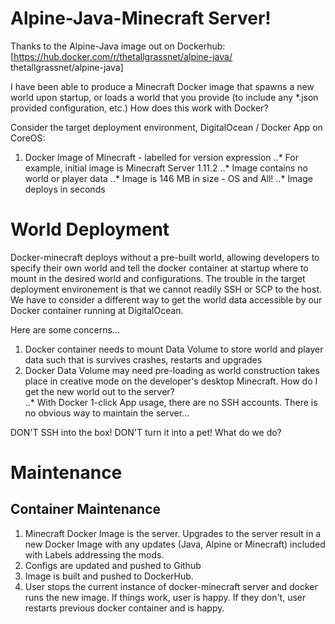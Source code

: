 # Alpine-Java-Minecraft Server!

Thanks to the Alpine-Java image out on Dockerhub: [https://hub.docker.com/r/thetallgrassnet/alpine-java/ thetallgrassnet/alpine-java]

I have been able to produce a Minecraft Docker image that spawns a new world upon startup, or loads a world that you provide (to include any *.json provided configuration, etc.)  How does this work with Docker?

Consider the target deployment environment, DigitalOcean / Docker App on CoreOS:

1. Docker Image of Minecraft - labelled for version expression
..* For example, initial image is Minecraft Server 1.11.2
..* Image contains no world or player data
..* Image is 146 MB in size - OS and All!
..* Image deploys in seconds

# World Deployment
Docker-minecraft deploys without a pre-built world, allowing developers to specify their own world and tell the docker container at startup where to mount in the desired world and configurations.  The trouble in the target deployment environement is that we cannot readily SSH or SCP to the host.  We have to consider a different way to get the world data accessible by our Docker container running at DigitalOcean.

Here are some concerns...
1. Docker container needs to mount Data Volume to store world and player data such that is survives crashes, restarts and upgrades
2.  Docker Data Volume may need pre-loading as world construction takes place in creative mode on the developer's desktop Minecraft.  How do I get the new world out to the server?  
..* With Docker 1-click App usage, there are no SSH accounts.  There is no obvious way to maintain the server...

DON'T  SSH into the box!  DON'T turn it into a pet!  What do we do?



# Maintenance
## Container Maintenance
1. Minecraft Docker Image is the server.  Upgrades to the server result in a new Docker Image with any updates (Java, Alpine or Minecraft) included with Labels addressing the mods.  
2. Configs are updated and pushed to Github
3. Image is built and pushed to DockerHub.
4. User stops the current instance of docker-minecraft server and docker runs the new image.  If things work, user is happy.  If they don't, user restarts previous docker container and is happy.
